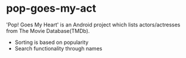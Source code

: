 # pop-goes-my-act
'Pop! Goes My Heart' is an Android project which lists actors/actresses from The Movie Database(TMDb).
- Sorting is based on popularity
- Search functionality through names 
